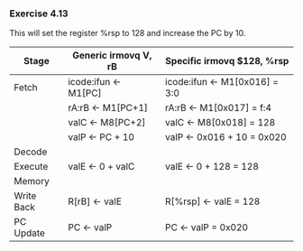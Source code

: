 ### Exercise 4.13
This will set the register %rsp to 128 and increase the PC by 10.

| Stage      | Generic irmovq V, rB       | Specific irmovq $128, %rsp         |
| ---------- | -------------------------- | ---------------------------------- |
| Fetch      | icode:ifun <- M1[PC]       | icode:ifun <- M1[0x016] = 3:0      |
|            | rA:rB <- M1[PC+1]          | rA:rB <- M1[0x017] = f:4           |
|            | valC <- M8[PC+2]           | valC <- M8[0x018] = 128            |
|            | valP <- PC + 10            | valP <- 0x016 + 10 = 0x020         |
| Decode     |                            |                                    |
| Execute    | valE <- 0 + valC           | valE <- 0 + 128 = 128              |
| Memory     |                            |                                    |
| Write Back | R[rB] <- valE              | R[%rsp] <- valE = 128              |
| PC Update  | PC <- valP                 | PC <- valP = 0x020                 |

